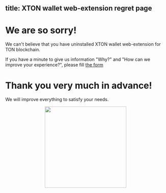 title: XTON wallet web-extension regret page
---

# We are so sorry!

We can't believe that you have uninstalled XTON wallet web-extension for TON blockchain.

If you have a minute to give us information "Why?" and "How can we improve your experience?", please fill [the form](/support.html)

# Thank you very much in advance!

We will improve everything to satisfy your needs.

<img style="width: 256px; margin-left: auto; margin-right: auto; text-align: center; display: block;" src="/images/big_logo.png" />
